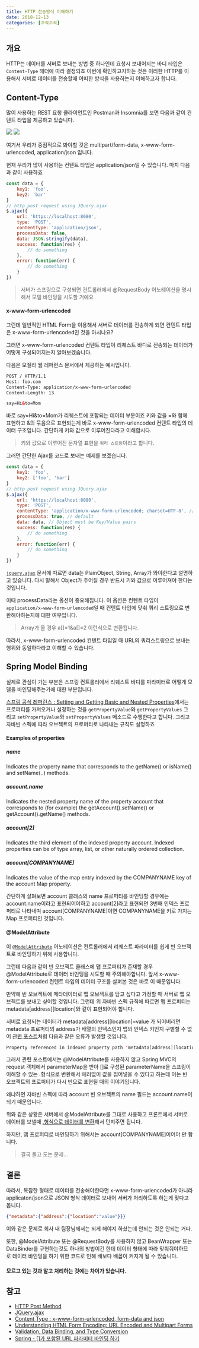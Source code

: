 ```yaml
---
title: HTTP 전송방식 이해하기
date: 2018-12-13
categories: [끄적끄적]
---
```


## 개요  
HTTP는 데이터를 서버로 보내는 방법 중 하나인데 요청시 보내어지는 바디 타입은 `Content-Type` 헤더에 따라 결정되죠 이번에 확인하고자하는 것은 이러한 HTTP를 이용해서 서버로 데이터를 전송할때 어떠한 방식을 사용하는지 이해하고자 합니다.  

## Content-Type
많이 사용하는 REST 요청 클라이언트인 Postman과 Insomnia를 보면 다음과 같이 컨텐트 타입을 제공하고 있습니다.

![](/images/2018/01.png)
![](/images/2018/02.png)

여기서 우리가 중점적으로 봐야할 것은 multipart/form-data, x-www-form-urlencoded, application/json 입니다.  

현재 우리가 많이 사용하는 컨텐트 타입은 application/json일 수 있습니다. 마치 다음과 같이 사용하죠  

```javascript
const data = {
    key1: 'foo',
    key2: 'bar'
}
// http post request using JQuery.ajax
$.ajax({
    url: 'https://localhost:8080',
    type: 'POST',
    contentType: 'application/json',
    processData: false,
    data: JSON.stringify(data),
    success: function(res) {
        // do something
    },
    error: function(err) {
        // do something
    }
})
```

> 서버가 스프링으로 구성되면 컨트롤러에서 @RequestBody 어노테이션을 명시해서 모델 바인딩을 시도할 거에요  

#### x-www-form-urlencoded  
그런데 일반적인 HTML Form을 이용해서 서버로 데이터를 전송하게 되면 컨텐트 타입은 x-www-form-urlencoded인 것을 아시나요?

그러면 x-www-form-urlencoded 컨텐트 타입이 리퀘스트 바디로 전송되는 데이터가 어떻게 구성되어지는지 알아보겠습니다.

다음은 모질라 웹 레퍼런스 문서에서 제공하는 예시입니다.
```html
POST / HTTP/1.1
Host: foo.com
Content-Type: application/x-www-form-urlencoded
Content-Length: 13

say=Hi&to=Mom
```

바로 say=Hi&to=Mom가 리퀘스트에 포함되는 데이터 부분이죠 키와 값을 =와 함께 표현하고 &의 묶음으로 표현되는게 바로 x-www-form-urlencoded 컨텐트 타입의 데이터 구조입니다. 간단하게 키와 값으로 이루어진다라고 이해합시다.

> 키와 값으로 이루어진 문자열 표현을 `쿼리 스트링`이라고 합니다.

그러면 간단한 Ajax를 코드로 보내는 예제를 보겠습니다.
```javascript
const data = {
    key1: 'foo',
    key2: ['foo', 'bar']
}
// http post request using JQuery.ajax
$.ajax({
    url: 'https://localhost:8080',
    type: 'POST',
    contentType: 'application/x-www-form-urlencoded; charset=UTF-8', // default
    processData: true, // default
    data: data, // Object must be Key/Value pairs
    success: function(res) {
        // do something
    },
    error: function(err) {
        // do something
    }
})
```

[`jquery.ajax`](http://api.jquery.com/jquery.ajax/) 문서에 따르면 data는 PlainObject, String, Array가 와야한다고 설명하고 있습니다. 다시 말해서 Object가 주어질 경우 반드시 키와 값으로 이루어져야 한다는 것입니다.

이때 processData라는 옵션이 중요해집니다. 이 옵션은 컨텐트 타입이 `application/x-www-form-urlencoded`일 때 컨텐트 타입에 맞춰 쿼리 스트링으로 변환해야하는지에 대한 여부입니다.

> Array가 올 경우 a[]=1&a[]=2 이런식으로 변환됩니다.  

따라서, x-www-form-urlencoded 컨텐트 타입일 때 URL의 쿼리스트링으로 보내는 행위와 동일하다라고 이해할 수 있습니다.

## Spring Model Binding  
실제로 관심이 가는 부분은 스프링 컨트롤러에서 리퀘스트 바디를 파라미터로 어떻게 모델을 바인딩해주는가에 대한 부분입니다.

[스프링 공식 레퍼런스 : Setting and Getting Basic and Nested Properties](https://docs.spring.io/spring/docs/current/spring-framework-reference/core.html#beans-beans-conventions)에서는 프로퍼티를 가져오거나 설정하는 것을 `getPropertyValue`와 `getPropertyValues` 그리고 `setPropertyValue`와 `setPropertyValues` 메소드로 수행한다고 합니다. 그리고 자바빈 스펙에 따라 오브젝트의 프로퍼티로 나타내는 규칙도 설명하죠  

#### Examples of properties  
##### name  
Indicates the property name that corresponds to the getName() or isName() and setName(..) methods.  

##### account.name  
Indicates the nested property name of the property account that corresponds to (for example) the getAccount().setName() or getAccount().getName() methods.  

##### account[2]  
Indicates the third element of the indexed property account. Indexed properties can be of type array, list, or other naturally ordered collection.  

##### account[COMPANYNAME]  
Indicates the value of the map entry indexed by the COMPANYNAME key of the account Map property.  

간단하게 살펴보면 account 클래스의 name 프로퍼티를 바인딩할 경우에는 account.name이라고 표현되어야하고 account[2]라고 표현되면 3번째 인덱스 프로퍼티로 나타내며 account[COMPANYNAME]이면 COMPANYNAME을 키로 가지는 Map 프로퍼티인 것입니다.  

#### @ModelAttribute  
이 [`@ModelAttribute`](https://docs.spring.io/spring/docs/current/spring-framework-reference/web.html#mvc-ann-modelattrib-method-args) 어노테이션은 컨트롤러에서 리퀘스트 파라미터를 쉽게 빈 오브젝트로 바인딩하기 위해 사용합니다.  

그런데 다음과 같이 빈 오브젝트 클래스에 맵 프로퍼티가 존재할 경우 @ModelAttribute로 데이터 바인딩을 시도할 때 주의해야합니다. 앞서 x-www-form-urlencoded 컨텐트 타입의 데이터 구조를 살펴본 것은 바로 이 때문입니다.  

만약에 빈 오브젝트에 메타데이터로 맵 오브젝트를 담고 싶다고 가정할 때 서버로 맵 오브젝트를 보내고 싶어할 것입니다. 그런데 위 자바빈 스펙 규칙에 따르면 맵 프로퍼티는 metadata[address][location]와 같이 표현되어야 합니다.  

서버로 요청되는 데이터가 metadata[address][location]=value 가 되어버리면 metadata 프로퍼티의 address가 배열의 인덱스인지 맵의 인덱스 키인지 구별할 수 없어 [관련 포스트](https://homoefficio.github.io/2017/04/25/Spring-%EA%B0%80-%ED%8F%AC%ED%95%A8%EB%90%9C-URL-%ED%8C%8C%EB%9D%BC%EB%AF%B8%ED%84%B0-%EB%B0%94%EC%9D%B8%EB%94%A9-%ED%95%98%EA%B8%B0/)처럼 다음과 같은 오류가 발생할 것입니다.  

```java
Property referenced in indexed property path 'metadata[address][location]' is neither an array nor a List nor a Map
```

그래서 관련 포스트에서는 @ModelAttribute를 사용하지 않고 Spring MVC의 request 객체에서 parameterMap을 받아 []로 구성된 parameterName을 스프링이 이해할 수 있는 .형식으로 변환해서 에러없이 값을 집어넣을 수 있다고 하는데 이는 빈 오브젝트의 프로퍼티가 다시 빈으로 표현될 때의 이야기입니다.   

왜냐하면 자바빈 스펙에 따라 account 빈 오브젝트의 name 필드는 account.name이 되기 때문입니다.

위와 같은 상황은 서버에서 @ModelAttribute를 그대로 사용하고 프론트에서 서버로 데이터를 보낼때 [.형식으로 데이터를 변환](https://gist.github.com/codesnik/1433581)해서 던져주면 됩니다.  

하지만, 맵 프로퍼티로 바인딩하기 위해서는 account[COMPANYNAME]이어야 만 합니다.

> 결국 돌고 도는 문제...

## 결론  
따라서, 복잡한 형태로 데이터를 전송해야한다면 x-www-form-urlencoded가 아니라 applicaton/json으로 JSON 형식 데이터로 보내어 서버가 처리하도록 하는게 맞다고 봅니다.

```json
{"metadata":{"address":{"location":"value"}}}
```

이와 같은 문제로 회사 내 팀장님께서는 되게 해야지 하셨는데 안되는 것은 안되는 거다.

또한, @ModelAttribute 또는 @RequestBody를 사용하지 않고 BeanWrapper 또는 DataBinder를 구현하는것도 하나의 방법이긴 한데 데이터 형태에 따라 맞춰줘야하므로 데이터 바인딩을 하기 위한 코드로 인해 배보다 배꼽이 커지게 될 수 있습니다.

#### 모르고 있는 것과 알고 처리하는 것에는 차이가 있습니다.

## 참고  
- [HTTP Post Method](https://developer.mozilla.org/ko/docs/Web/HTTP/Methods/POST)  
- [JQuery.ajax](http://api.jquery.com/jquery.ajax/)  
- [Content Type : x-www-form-urlencoded, form-data and json](https://medium.com/@mohamedraja_77/content-type-x-www-form-urlencoded-form-data-and-json-e17c15926c69)  
- [Understanding HTML Form Encoding: URL Encoded and Multipart Forms](https://dev.to/sidthesloth92/understanding-html-form-encoding-url-encoded-and-multipart-forms-3lpa)
- [Validation, Data Binding, and Type Conversion](https://docs.spring.io/spring/docs/current/spring-framework-reference/core.html#validation)
- [Spring - []가 포함된 URL 파라미터 바인딩 하기](https://homoefficio.github.io/2017/04/25/Spring-%EA%B0%80-%ED%8F%AC%ED%95%A8%EB%90%9C-URL-%ED%8C%8C%EB%9D%BC%EB%AF%B8%ED%84%B0-%EB%B0%94%EC%9D%B8%EB%94%A9-%ED%95%98%EA%B8%B0/)
